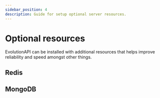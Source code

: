 ```yaml
---
sidebar_position: 4
description: Guide for setup optional server resources.
---
```


# Optional resources

EvolutionAPI can be installed with additional resources that helps improve reliability and speed amongst other things.

## Redis

## MongoDB
